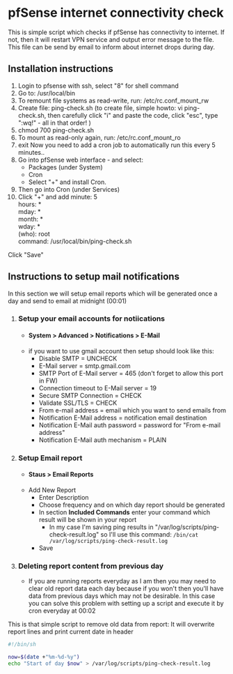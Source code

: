 # pfSense internet connectivity check

This is simple script which checks if pfSense has connectivity to internet.
If not, then it will restart VPN service and output error message to the file.
This file can be send by email to inform about internet drops during day.



## Installation instructions

1. Login to pfsense with ssh, select "8" for shell command
2. Go to: /usr/local/bin
3. To remount file systems as read-write, run: /etc/rc.conf_mount_rw
4. Create file: ping-check.sh (to create file, simple howto: vi ping-check.sh, then carefully click "i" and paste the code, click "esc", type ":wq!" - all in that order! )
5. chmod 700 ping-check.sh
6. To mount as read-only again, run: /etc/rc.conf_mount_ro
7. exit
Now you need to add a cron job to automatically run this every 5 minutes..
8. Go into pfSense web interface - and select:
	-   Packages (under System)
	-   Cron
	-   Select "+" and install Cron.
9. Then go into Cron (under Services)
10. Click "+" and add
minute: 5  
hours: *  
mday: *  
month: *  
wday: *  
(who): root  
command: /usr/local/bin/ping-check.sh

Click "Save"


## Instructions to setup mail notifications
In this section we will setup email reports which will be generated once a day and send to email at midnight (00:01)

1. ### Setup your email accounts for notiications
	- #### System > Advanced > Notifications > E-Mail
	- if you want to use gmail account then setup should look like this:
		- Disable SMTP = UNCHECK
		- E-Mail server = smtp.gmail.com
		- SMTP Port of E-Mail server = 465 (don't forget to allow this port in FW)
		- Connection timeout to E-Mail server = 19
		- Secure SMTP Connection = CHECK
		-  Validate SSL/TLS = CHECK
		-  From e-mail address = email which you want to send emails from
		-  Notification E-Mail address = notification email destination
		-  Notification E-Mail auth password = password for "From e-mail address"
		-  Notification E-Mail auth mechanism = PLAIN
2. ### Setup Email report
	- #### Staus > Email Reports
	- Add New Report
		- Enter Description
		- Choose frequency and on which day report should be generated
		- In section **Included Commands** enter your command which result will be shown in your report
			- In my case I'm saving ping results in "/var/log/scripts/ping-check-result.log" so I'll use this command: `/bin/cat /var/log/scripts/ping-check-result.log`
		- Save
3. ### Deleting report content from previous day
	- If you are running reports everyday as I am then you may need to clear old report data each day because if you won't then you'll have data from previous days which may not be desirable. In this case you can solve this problem with setting up a script and execute it by cron everyday at 00:02

This is that simple script to remove old data from report:
It will overwrite report lines and print current date in header
``` bash
#!/bin/sh

now=$(date +"%m-%d-%y")
echo "Start of day $now" > /var/log/scripts/ping-check-result.log
```

